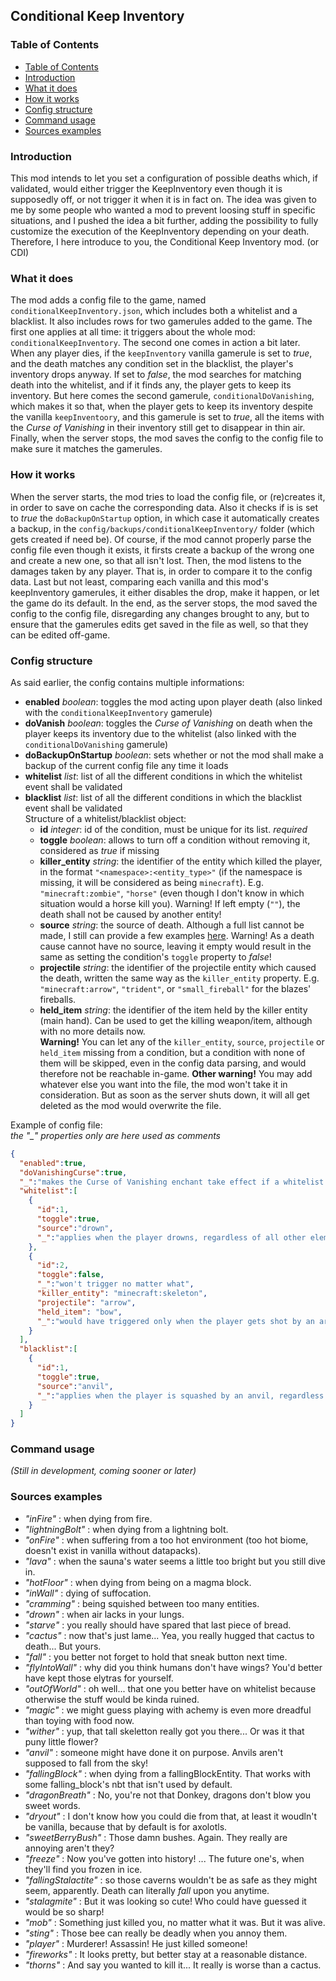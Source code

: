 ## Conditional Keep Inventory


### Table of Contents
  * [Table of Contents](#table-of-contents)
  * [Introduction](#introduction)
  * [What it does](#what-it-does)
  * [How it works](#how-it-works)
  * [Config structure](#config-structure)
  * [Command usage](#command-usage)
  * [Sources examples](#sources-examples)


### Introduction

  This mod intends to let you set a configuration of possible deaths which, if validated, would either trigger the KeepInventory even though it is supposedly off, or not trigger it when it is in fact on.
  The idea was given to me by some people who wanted a mod to prevent loosing stuff in specific situations, and I pushed the idea a bit further, adding the possibility to fully customize the execution of the KeepInventory depending on your death.
  Therefore, I here introduce to you, the Conditional Keep Inventory mod. (or CDI)
  
### What it does

  The mod adds a config file to the game, named `conditionalKeepInventory.json`, which includes both a whitelist and a blacklist.
  It also includes rows for two gamerules added to the game. The first one applies at all time: it triggers about the whole mod: `conditionalKeepInventory`. The second one comes in action a bit later.
  When any player dies, if the `keepInventory` vanilla gamerule is set to _true_, and the death matches any condition set in the blacklist, the player's inventory drops anyway. If set to _false_, the mod searches for matching death into the whitelist, and if it finds any, the player gets to keep its inventory. But here comes the second gamerule, `conditionalDoVanishing`, which makes it so that, when the player gets to keep its inventory despite the vanilla `keepInventoory`, and this gamerule is set to _true_, all the items with the _Curse of Vanishing_ in their inventory still get to disappear in thin air.
  Finally, when the server stops, the mod saves the config to the config file to make sure it matches the gamerules.

### How it works

  When the server starts, the mod tries to load the config file, or (re)creates it, in order to save on cache the corresponding data.
  Also it checks if is is set to _true_ the `doBackupOnStartup` option, in which case it automatically creates a backup, in the `config/backups/conditionalKeepInventory/` folder (which gets created if need be). Of course, if the mod cannot properly parse the config file even though it exists, it firsts create a backup of the wrong one and create a new one, so that all isn't lost.
  Then, the mod listens to the damages taken by any player. That is, in order to compare it to the config data.
  Last but not least, comparing each vanilla and this mod's keepInventory gamerules, it either disables the drop, make it happen, or let the game do its default.
  In the end, as the server stops, the mod saved the config to the config file, disregarding any changes brought to any, but to ensure that the gamerules edits get saved in the file as well, so that they can be edited off-game.
  
### Config structure

  As said earlier, the config contains multiple informations:
  * **enabled** _boolean_: toggles the mod acting upon player death (also linked with the `conditionalKeepInventory` gamerule)
  * **doVanish** _boolean_: toggles the _Curse of Vanishing_ on death when the player keeps its inventory due to the whitelist (also linked with the `conditionalDoVanishing` gamerule)
  * **doBackupOnStartup** _boolean_: sets whether or not the mod shall make a backup of the current config file any time it loads
  * **whitelist** _list_: list of all the different conditions in which the whitelist event shall be validated
  * **blacklist** _list_: list of all the different conditions in which the blacklist event shall be validated\
    Structure of a whitelist/blacklist object:
    * **id** _integer_: id of the condition, must be unique for its list. _required_
    * **toggle** _boolean_: allows to turn off a condition without removing it, considered as _true_ if missing
    * **killer_entity** _string_: the identifier of the entity which killed the player, in the format `"<namespace>:<entity_type>"` (if the namespace is missing, it will be considered as being `minecraft`). E.g. `"minecraft:zombie"`, `"horse"` (even though I don't know in which situation would a horse kill you). Warning! If left empty (`""`), the death shall not be caused by another entity!
    * **source** _string_: the source of death. Although a full list cannot be made, I still can provide a few examples [here](#sources-examples). Warning! As a death cause cannot have no source, leaving it empty would result in the same as setting the condition's `toggle` property to _false_!
    * **projectile** _string_: the identifier of the projectile entity which caused the death, written the same way as the `killer_entity` property. E.g. `"minecraft:arrow"`, `"trident"`, or `"small_fireball"` for the blazes' fireballs.
    * **held_item** _string_: the identifier of the item held by the killer entity (main hand). Can be used to get the killing weapon/item, although with no more details now.\
      **Warning!** You can let any of the `killer_entity`, `source`, `projectile` or `held_item` missing from a condition, but a condition with none of them will be skipped, even in the config data parsing, and would therefore not be reachable in-game.
    **Other warning!** You may add whatever else you want into the file, the mod won't take it in consideration. But as soon as the server shuts down, it will all get deleted as the mod would overwrite the file.

  Example of config file:\
       *the "_" properties only are here used as comments*
```json
{
  "enabled":true,
  "doVanishingCurse":true, 
  "_":"makes the Curse of Vanishing enchant take effect if a whitelist death event gets triggered",
  "whitelist":[
    {
      "id":1,
      "toggle":true,
      "source":"drown",
      "_":"applies when the player drowns, regardless of all other elements"
    },
    {
      "id":2,
      "toggle":false,
      "_":"won't trigger no matter what",
      "killer_entity": "minecraft:skeleton",
      "projectile": "arrow",
      "held_item": "bow",
      "_":"would have triggered only when the player gets shot by an arrow fired by a skeleton holding a bow it its main hand, if the toggle wasn't false"
    }
  ],
  "blacklist":[
    {
      "id":1,
      "toggle":true,
      "source":"anvil",
      "_":"applies when the player is squashed by an anvil, regardless of all other elements"
    }
  ]
}
```

### Command usage

  _(Still in development, coming sooner or later)_
  
### Sources examples
  
  * _"inFire"_ : when dying from fire.
  * _"lightningBolt"_ : when dying from a lightning bolt.
  * _"onFire"_ : when suffering from a too hot environment (too hot biome, doesn't exist in vanilla without datapacks).
  * _"lava"_ : when the sauna's water seems a little too bright but you still dive in.
  * _"hotFloor"_ : when dying from being on a magma block.
  * _"inWall"_ : dying of suffocation.
  * _"cramming"_ : being squished between too many entities.
  * _"drown"_ : when air lacks in your lungs.
  * _"starve"_ : you really should have spared that last piece of bread.
  * _"cactus"_ : now that's just lame... Yea, you really hugged that cactus to death... But yours.
  * _"fall"_ : you better not forget to hold that sneak button next time.
  * _"flyIntoWall"_ : why did you think humans don't have wings? You'd better have kept those elytras for yourself.
  * _"outOfWorld"_ : oh well... that one you better have on whitelist because otherwise the stuff would be kinda ruined.
  * _"magic"_ : we might guess playing with achemy is even more dreadful than toying with food now.
  * _"wither"_ : yup, that tall skeletton really got you there... Or was it that puny little flower?
  * _"anvil"_ : someone might have done it on purpose. Anvils aren't supposed to fall from the sky!
  * _"fallingBlock"_ : when dying from a fallingBlockEntity. That works with some falling_block's nbt that isn't used by default.
  * _"dragonBreath"_ : No, you're not that Donkey, dragons don't blow you sweet words.
  * _"dryout"_ : I don't know how you could die from that, at least it woudln't be vanilla, because that by default is for axolotls.
  * _"sweetBerryBush"_ : Those damn bushes. Again. They really are annoying aren't they?
  * _"freeze"_ : Now you've gotten into history! ... The future one's, when they'll find you frozen in ice.
  * _"fallingStalactite"_ : so those caverns wouldn't be as safe as they might seem, apparently. Death can literally _fall_ upon you anytime.
  * _"stalagmite"_ : But it was looking so cute! Who could have guessed it would be so sharp!
  * _"mob"_ : Something just killed you, no matter what it was. But it was alive.
  * _"sting"_ : Those bee can really be deadly when you annoy them.
  * _"player"_ : Murderer! Assassin! He just killed someone!
  * _"fireworks"_ : It looks pretty, but better stay at a reasonable distance.
  * _"thorns"_ : And say you wanted to kill it... It really is worse than a cactus.
